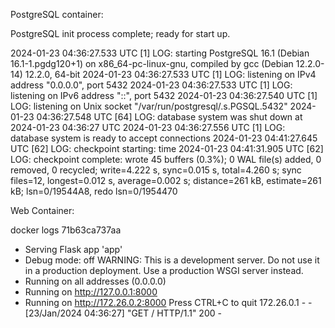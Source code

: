 PostgreSQL container:

PostgreSQL init process complete; ready for start up.

2024-01-23 04:36:27.533 UTC [1] LOG:  starting PostgreSQL 16.1 (Debian 16.1-1.pgdg120+1) on x86_64-pc-linux-gnu, compiled by gcc (Debian 12.2.0-14) 12.2.0, 64-bit
2024-01-23 04:36:27.533 UTC [1] LOG:  listening on IPv4 address "0.0.0.0", port 5432
2024-01-23 04:36:27.533 UTC [1] LOG:  listening on IPv6 address "::", port 5432
2024-01-23 04:36:27.540 UTC [1] LOG:  listening on Unix socket "/var/run/postgresql/.s.PGSQL.5432"
2024-01-23 04:36:27.548 UTC [64] LOG:  database system was shut down at 2024-01-23 04:36:27 UTC
2024-01-23 04:36:27.556 UTC [1] LOG:  database system is ready to accept connections
2024-01-23 04:41:27.645 UTC [62] LOG:  checkpoint starting: time
2024-01-23 04:41:31.905 UTC [62] LOG:  checkpoint complete: wrote 45 buffers (0.3%); 0 WAL file(s) added, 0 removed, 0 recycled; write=4.222 s, sync=0.015 s, total=4.260 s; sync files=12, longest=0.012 s, average=0.002 s; distance=261 kB, estimate=261 kB; lsn=0/19544A8, redo lsn=0/1954470


Web Container:

docker logs 71b63ca737aa
 * Serving Flask app 'app'
 * Debug mode: off
WARNING: This is a development server. Do not use it in a production deployment. Use a production WSGI server instead.
 * Running on all addresses (0.0.0.0)
 * Running on http://127.0.0.1:8000
 * Running on http://172.26.0.2:8000
Press CTRL+C to quit
172.26.0.1 - - [23/Jan/2024 04:36:27] "GET / HTTP/1.1" 200 -

